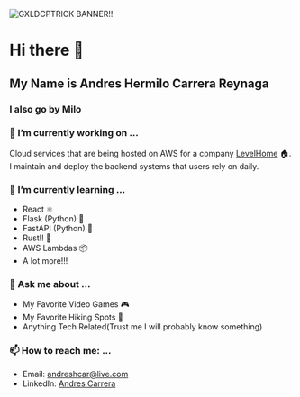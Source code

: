 
![GXLDCPTRICK BANNER!!](https://gxldcptrick.github.io/images/carouselImages/gxldcptbanner.png)

# Hi there 👋
## My Name is Andres Hermilo Carrera Reynaga
### I also go by Milo


### 🔭 I’m currently working on ...
  Cloud services that are being hosted on AWS for a company [LevelHome](https://level.co) 🏠. 
  I maintain and deploy the backend systems that users rely on daily.
### 🌱 I’m currently learning ...
 - React ⚛️ 
 - Flask (Python) 🐍
 - FastAPI (Python) 🐍
 - Rust!! 🦀
 - AWS Lambdas 📦
 - A lot more!!!
### 💬 Ask me about ...
- My Favorite Video Games 🎮
- My Favorite Hiking Spots :mount_fuji:
- Anything Tech Related(Trust me I will probably know something)
### 📫 How to reach me: ...
- Email: andreshcar@live.com
- LinkedIn: [Andres Carrera](https://linkedin.com/in/andres-h-carrera)


<canvas id='screen'></canvas>
<script>
  alert('Hello World');
  const canvas = document.getElementById('screen');
  const ctx = canvas.getContext('2d');
  ctx.fillStyle = 'Green';
  ctx.fillRect(10, 10, 150, 100);
</script>

<!--
**gxldCptRick/gxldcptrick** is a ✨ _special_ ✨ repository because its `README.md` (this file) appears on your GitHub profile.

Here are some ideas to get you started:

- 🔭 I’m currently working on ...
- 🌱 I’m currently learning ...
- 👯 I’m looking to collaborate on ...
- 🤔 I’m looking for help with ...
- 💬 Ask me about ...
- 📫 How to reach me: ...
- 😄 Pronouns: ...
- ⚡ Fun fact: ...
-->
